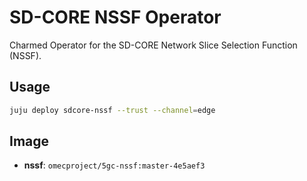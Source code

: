 # SD-CORE NSSF Operator
Charmed Operator for the SD-CORE Network Slice Selection Function (NSSF).

## Usage
```bash
juju deploy sdcore-nssf --trust --channel=edge
```

## Image

- **nssf**: `omecproject/5gc-nssf:master-4e5aef3`
